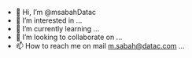 - 👋 Hi, I’m @msabahDatac
- 👀 I’m interested in ...
- 🌱 I’m currently learning ...
- 💞️ I’m looking to collaborate on ...
- 📫 How to reach me on mail m.sabah@datac.com ...

<!---
msabahDatac/msabahDatac is a ✨ special ✨ repository because its `README.md` (this file) appears on your GitHub profile.
You can click the Preview link to take a look at your changes.
--->
